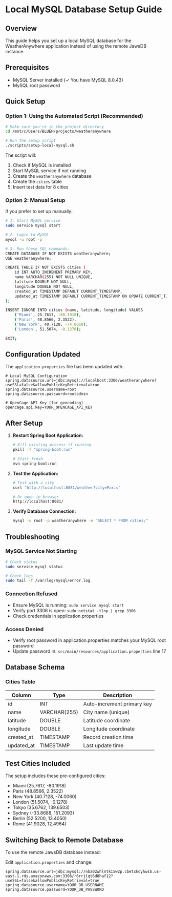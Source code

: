 # Local MySQL Database Setup Guide

## Overview
This guide helps you set up a local MySQL database for the WeatherAnywhere application instead of using the remote JawsDB instance.

## Prerequisites
- MySQL Server installed (✓ You have MySQL 8.0.43)
- MySQL root password

## Quick Setup

### Option 1: Using the Automated Script (Recommended)

```bash
# Make sure you're in the project directory
cd /mnt/c/Users/BLUEH/projects/weatheranywhere

# Run the setup script
./scripts/setup-local-mysql.sh
```

The script will:
1. Check if MySQL is installed
2. Start MySQL service if not running
3. Create the `weatheranywhere` database
4. Create the `cities` table
5. Insert test data for 8 cities

### Option 2: Manual Setup

If you prefer to set up manually:

```bash
# 1. Start MySQL service
sudo service mysql start

# 2. Login to MySQL
mysql -u root -p

# 3. Run these SQL commands:
CREATE DATABASE IF NOT EXISTS weatheranywhere;
USE weatheranywhere;

CREATE TABLE IF NOT EXISTS cities (
    id INT AUTO_INCREMENT PRIMARY KEY,
    name VARCHAR(255) NOT NULL UNIQUE,
    latitude DOUBLE NOT NULL,
    longitude DOUBLE NOT NULL,
    created_at TIMESTAMP DEFAULT CURRENT_TIMESTAMP,
    updated_at TIMESTAMP DEFAULT CURRENT_TIMESTAMP ON UPDATE CURRENT_TIMESTAMP
);

INSERT IGNORE INTO cities (name, latitude, longitude) VALUES
    ('Miami', 25.7617, -80.1918),
    ('Paris', 48.8566, 2.3522),
    ('New York', 40.7128, -74.0060),
    ('London', 51.5074, -0.1278);

EXIT;
```

## Configuration Updated

The `application.properties` file has been updated with:

```properties
# Local MySQL Configuration
spring.datasource.url=jdbc:mysql://localhost:3306/weatheranywhere?useSSL=false&allowPublicKeyRetrieval=true
spring.datasource.username=root
spring.datasource.password=rootadmin

# OpenCage API Key (for geocoding)
opencage.api.key=YOUR_OPENCAGE_API_KEY
```

## After Setup

1. **Restart Spring Boot Application:**
   ```bash
   # Kill existing process if running
   pkill -f "spring-boot:run"

   # Start fresh
   mvn spring-boot:run
   ```

2. **Test the Application:**
   ```bash
   # Test with a city
   curl "http://localhost:8081/weather?city=Paris"

   # Or open in browser
   http://localhost:8081/
   ```

3. **Verify Database Connection:**
   ```bash
   mysql -u root -p weatheranywhere -e "SELECT * FROM cities;"
   ```

## Troubleshooting

### MySQL Service Not Starting
```bash
# Check status
sudo service mysql status

# Check logs
sudo tail -f /var/log/mysql/error.log
```

### Connection Refused
- Ensure MySQL is running: `sudo service mysql start`
- Verify port 3306 is open: `sudo netstat -tlnp | grep 3306`
- Check credentials in application.properties

### Access Denied
- Verify root password in application.properties matches your MySQL root password
- Update password in: `src/main/resources/application.properties` line 17

## Database Schema

### Cities Table
| Column | Type | Description |
|--------|------|-------------|
| id | INT | Auto-increment primary key |
| name | VARCHAR(255) | City name (unique) |
| latitude | DOUBLE | Latitude coordinate |
| longitude | DOUBLE | Longitude coordinate |
| created_at | TIMESTAMP | Record creation time |
| updated_at | TIMESTAMP | Last update time |

## Test Cities Included

The setup includes these pre-configured cities:
- Miami (25.7617, -80.1918)
- Paris (48.8566, 2.3522)
- New York (40.7128, -74.0060)
- London (51.5074, -0.1278)
- Tokyo (35.6762, 139.6503)
- Sydney (-33.8688, 151.2093)
- Berlin (52.5200, 13.4050)
- Rome (41.9028, 12.4964)

## Switching Back to Remote Database

To use the remote JawsDB database instead:

Edit `application.properties` and change:
```properties
spring.datasource.url=jdbc:mysql://nba02whlntki5w2p.cbetxkdyhwsb.us-east-1.rds.amazonaws.com:3306/r6rrjlqt6d8haf12?useSSL=false&allowPublicKeyRetrieval=true
spring.datasource.username=YOUR_DB_USERNAME
spring.datasource.password=YOUR_DB_PASSWORD
```
